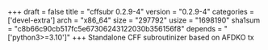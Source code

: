 +++
draft = false
title = "cffsubr 0.2.9-4"
version = "0.2.9-4"
categories = ['devel-extra']
arch = "x86_64"
size = "297792"
usize = "1698190"
sha1sum = "c8b66c90cb517fc5e67306243122030b356156f8"
depends = "['python3>=3.10']"
+++
Standalone CFF subroutinizer based on AFDKO tx